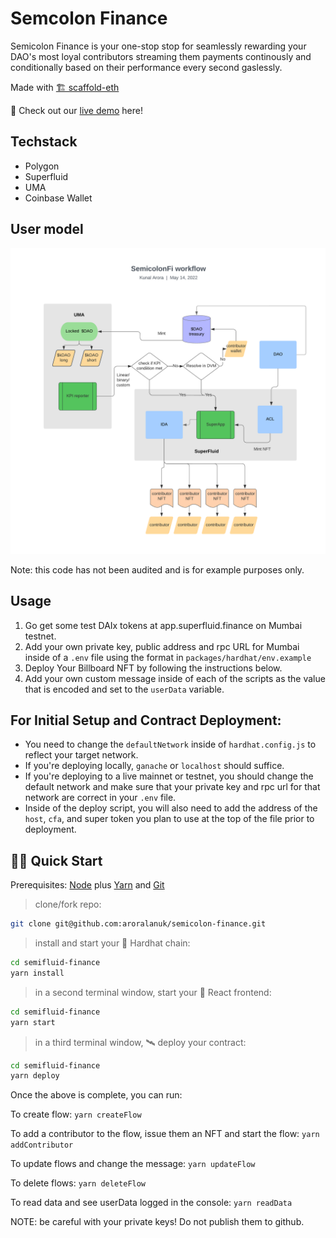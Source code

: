 # Semcolon Finance

Semicolon Finance is your one-stop stop for seamlessly rewarding your DAO's most loyal
contributors streaming them payments continously and conditionally based on
their performance every second gaslessly.

Made with [🏗 scaffold-eth](https://github.com/scaffold-eth/scaffold-eth)

🚀 Check out our [live demo](https://www.youtube.com/watch?v=dQw4w9WgXcQ&ab_channel=RickAstley) here!

## Techstack

- Polygon
- Superfluid
- UMA
- Coinbase Wallet

## User model

![semicolon_flowchart](semicolon_flowchart.png)

Note: this code has not been audited and is for example purposes only.

## Usage

1) Go get some test DAIx tokens at app.superfluid.finance on Mumbai testnet.
2) Add your own private key, public address and rpc URL for Mumbai inside of a ```.env``` file using the format in ```packages/hardhat/env.example```
3) Deploy Your Billboard NFT by following the instructions below.
4) Add your own custom message inside of each of the scripts as the value that is encoded and set to the ```userData``` variable.

## For Initial Setup and Contract Deployment:

- You need to change the `defaultNetwork` inside of `hardhat.config.js` to reflect your target network.
- If you're deploying locally, `ganache` or `localhost` should suffice. 
- If you're deploying to a live mainnet or testnet, you should change the default network and make sure that your private key and rpc url for that network are correct in your `.env` file.
- Inside of the deploy script, you will also need to add the address of the `host`, `cfa`, and super token you plan to use at the top of the file prior to deployment.

## 🏄‍♂️ Quick Start

Prerequisites: [Node](https://nodejs.org/en/download/) plus [Yarn](https://classic.yarnpkg.com/en/docs/install/) and [Git](https://git-scm.com/downloads)

> clone/fork repo:

```bash
git clone git@github.com:aroralanuk/semicolon-finance.git
```

> install and start your 👷‍ Hardhat chain:

```bash
cd semifluid-finance
yarn install
```

> in a second terminal window, start your 📱 React frontend:

```bash
cd semifluid-finance
yarn start
```

> in a third terminal window, 🛰 deploy your contract:

```bash
cd semifluid-finance
yarn deploy
```

Once the above is complete, you can run:

To create flow:
```yarn createFlow```

To add a contributor to the flow, issue them an NFT and start the flow:
```yarn addContributor```

To update flows and change the message:
```yarn updateFlow```

To delete flows:
```yarn deleteFlow```

To read data and see userData logged in the console:
```yarn readData```

NOTE: be careful with your private keys! Do not publish them to github. 
